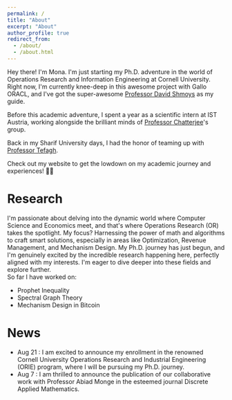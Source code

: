 ```yaml
---
permalink: /
title: "About"
excerpt: "About"
author_profile: true
redirect_from: 
  - /about/
  - /about.html
---
```


Hey there! I'm Mona. I'm just starting my Ph.D. adventure in the world of Operations Research and Information Engineering at Cornell University. Right now, I'm currently knee-deep in this awesome project with Gallo ORACL, and I've got the super-awesome [Professor David Shmoys](https://people.orie.cornell.edu/shmoys/) as my guide.

Before this academic adventure, I spent a year as a scientific intern at IST Austria, working alongside the brilliant minds of [Professor Chatterjee](https://ist.ac.at/en/research/chatterjee-group/)'s group.

Back in my Sharif University days, I had the honor of teaming up with [Professor Tefagh](http://sharif.edu/~mtefagh/index.html).

Check out my website to get the lowdown on my academic journey and experiences! 🚀😎


Research
======
I'm passionate about delving into the dynamic world where Computer Science and Economics meet, and that's where Operations Research (OR) takes the spotlight. My focus? Harnessing the power of math and algorithms to craft smart solutions, especially in areas like Optimization, Revenue Management, and Mechanism Design. My Ph.D. journey has just begun, and I'm genuinely excited by the incredible research happening here, perfectly aligned with my interests. I'm eager to dive deeper into these fields and explore further. <br>
So far I have worked on:
* Prophet Inequality
* Spectral Graph Theory
* Mechanism Design in Bitcoin

News
======
* Aug 21 : I am excited to announce my enrollment in the renowned Cornell University Operations Research and Industrial Engineering (ORIE) program, where I will be pursuing my Ph.D. journey.
* Aug 7 : I am thrilled to announce the publication of our collaborative work with Professor Abiad Monge in the esteemed journal Discrete Applied Mathematics.

